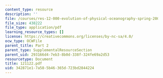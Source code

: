 ```yaml
---
content_type: resource
description: ''
file: /courses/res-12-000-evolution-of-physical-oceanography-spring-2007/342871e17a585b46365d723bd2844224_121122.pdf
file_size: 438222
file_type: application/pdf
learning_resource_types: []
license: https://creativecommons.org/licenses/by-nc-sa/4.0/
ocw_type: OCWFile
parent_title: Part 2
parent_type: SupplementalResourceSection
parent_uid: 293166d4-7eb3-8b0d-338f-324fe69a2d53
resourcetype: Document
title: 121122.pdf
uid: 342871e1-7a58-5b46-365d-723bd2844224
---
```

